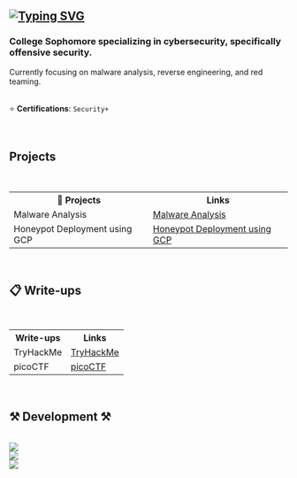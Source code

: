 ## [![Typing SVG](https://readme-typing-svg.demolab.com?font=Fira+Code&duration=2500&pause=200&color=49F7B6&width=435&lines=Hey%2C+it's+Mujtabaa!;currently%3A+boxing+with+malware;currently%3A+breaking+my+keyboard;currently%3A+mastering+the+dark+arts)](https://git.io/typing-svg)

<h3 align="left">College Sophomore specializing in cybersecurity, specifically offensive security. </h3>

<div align="left">
Currently focusing on malware analysis, reverse engineering, and red teaming. 
<br>
<br>
  
  ⭐ **Certifications**: `Security+`
</div>

<br>
<!-- Projects -->
<h2 align=left> Projects</h2>
<br>
<div align="left">
  <table>
    <tr>
      <th>🌱 Projects</th>
      <th>Links</th>
    </tr>
    <tr>
      <td>Malware Analysis</td>
      <td><a href="https://github.com/mushy2005/Malware-Analysis">Malware Analysis</a></td>
      <tr>
      <td>Honeypot Deployment using GCP</td>
      <td><a href="https://github.com/mushy2005/Honeypot">Honeypot Deployment using GCP</a></td>
    </tr>
    </tr>
  </table>
</div>

<br>

<!-- Writeups -->
<h2 align=left>📋 Write-ups</h2>
<br>
<div align="left">
  <table>
    <tr>
      <th>Write-ups</th>
      <th>Links</th>
    </tr>
    <tr>
      <td>TryHackMe</td>
      <td><a href="https://github.com/mushy2005/TryHackMe-Writeups">TryHackMe</a></td>
    </tr>
    <tr>
      <td>picoCTF</td>
      <td><a href="https://github.com/mushy2005/picoCTF">picoCTF</a></td>
    </tr>
  </table>
</div>

<br>

<!-- add Projects section  -->

<!-- Development -->
<h2 align="left">⚒️ Development ⚒️</h2>
<br/>
<div align="left">
    <img src="https://skillicons.dev/icons?i=css,html,java,python" /> <br>
    <img src="https://skillicons.dev/icons?i=bash,powershell,vim,vscode" /> <br>
    <img src="https://skillicons.dev/icons?i=arch,windows,linux,kali" /> <br>
</div>
